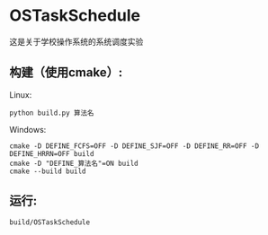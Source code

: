 # OSTaskSchedule

这是关于学校操作系统的系统调度实验

## 构建（使用cmake）:

Linux: 
```
python build.py 算法名
```

Windows:
```
cmake -D DEFINE_FCFS=OFF -D DEFINE_SJF=OFF -D DEFINE_RR=OFF -D DEFINE_HRRN=OFF build
cmake -D "DEFINE_算法名"=ON build
cmake --build build
```
## 运行:
```
build/OSTaskSchedule
```
